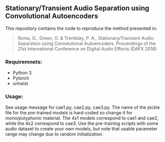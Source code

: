 ## Stationary/Transient Audio Separation using Convolutional Autoencoders

This repository contains the code to reproduce the method presented in:

> Roma, G., Green, O. & Tremblay, P. A., Stationary/Transient Audio Separation using Convolutional Autoencoders. Proceedings of the 21st International Conference on Digital Audio Effects (DAFX 2018)


### Requiremnets:

- Python 3
- Pytorch
- untwist

### Usage:

See usage message for cae1.py, cae2.py, cae3.py. The name of the pickle file for the pre-trained models is hard-coded so change it for mono/polyphonic material. The 4x1 models correspond to cae1 and cae2, while the 4x2 correspond to cae3. Use the pre-training scripts with some audio dataset to create your own models, but note that usable parameter range may change due to random initialization.
